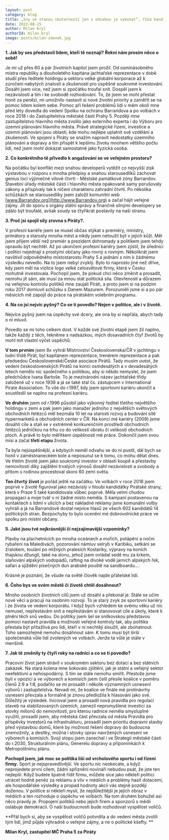 ```yaml
---
layout: post
category: blog
title: „Sny se stanou skutečností jen s odvahou je vykonat“, říká kandidát na starostu MČ Prahy 5 
date: 2022-08-15
author: Milan Kryl
authorId: milan.kryl
image: posts/milan-zdenek.jpg
---
```




**1. Jak by ses představil lidem, kteří tě neznají? Řekni nám prosím něco o sobě!**

Je mi už přes 60 a pár životních kapitol jsem prožil. Od osminásobného mistra republiky a dlouholetého kapitána jachtařské reprezentace v době studií přes ředitele holdingu a sektoru velké globální korporace až k zúročení nabytých znalostí a zkušeností pro úspěšné soukromé investování. Dosáhl jsem více, než jsem si zpočátku troufal snít. Dospěl jsem k nezávislosti a tím i ke svobodě rozhodování. To, že jsem se mohl přestat honit za penězi, mi umožnilo nastavit si nové životní priority a zaměřit se na pomoc lidem kolem sebe. Pomoc při řešení problémů lidí v mém okolí mne před lety dovedla do vedení Spolku na ochranu Barrandova a po volbách v roce 2018 i do Zastupitelstva městské části Prahy 5. Později mne zastupitelstvo hlavního města zvolilo jako externího experta i do Výboru pro územní plánování hlavního města. Právě strategické řízení, investice a územní plánování jsou oblasti, kde mohu nejlépe uplatnit své vzdělání a zkušenosti. Ve spojení s Piráty se snažím napravit nedostatky územního plánování a dopravy a  tím přispět k lepšímu životu mnohem většího počtu lidí, než jsem mohl dokázat samostatně jako fyzická osoba.

**2. Co konkrétního tě přivedlo k angažování se ve veřejném prostoru?**

Na počátku byl konflikt mezi snahou developerů vytěžit co nejvyšší zisk výstavbou v rozporu s mnoha předpisy a snahou starousedlíků zachovat genius loci výjimečné vilové čtvrti - Městské památkové zóny Barrandov. Stavební úřady městské části i hlavního města opakovaně samy porušovaly zákony a přispívaly tak k ničení charakteru zahradní čtvrti. Po několika schůzkách se starousedlíky jsem založil komunitní web [www.Barrandov.org](http://www.Barrandov.org)  a začal hájit veřejné zájmy. Jít do sporu s orgány státní správy a finančně silnými developery se zdálo být troufalé, avšak soudy se čtyřikrát postavily na naši stranu.

**3. Proč jsi spojil síly zrovna s Piráty?.**

V profesní kariéře jsem se musel občas stýkat s premiéry, ministry, primátory a starosty mnoha měst a nikdy jsem netoužil být v jejich kůži. Měl jsem příjem větší než premiér a prezident dohromady a politikem jsem tehdy opravdu být nechtěl. Až po ukončení profesní kariéry jsem zjistil, že úředníci i politici nejednají s prostými občany jako rovný s rovným. Několikrát jsem navštívil odpovědného místostarostu Prahy 5 a jednání s ním k žádnému výsledku nevedlo. Na to jsem nebyl zvyklý. Bylo to naprosto jiné než dříve, kdy jsem měl na vizitce logo velké celosvětové firmy, která v Česku mohutně investovala. Pochopil jsem, že pokud chci něco změnit a prosadit, nemohu jít sám, ale musí za mnou stát politická síla.  Otevřeností a důrazem na veřejnou kontrolu politiků mne zaujali Piráti, a proto jsem si na podzim roku 2017 domluvil schůzku s Danem Mazurem. Porozuměli jsme si a po pár měsících mě zapojil do práce  na pirátském volebním programu. 

**4. Na co jsi nejvíc pyšný? Co se ti povedlo? Nejen v politice, ale i v životě.**

Nejvíce pyšný jsem na úspěchy své dcery, ale ona by si nepřála, abych tady o ní mluvil.
	
Povedlo se mi toho celkem dost. V každé své životní etapě jsem žil naplno, takže každý z těch, řekněme s nadsázkou, mých dosavadních čtyř životů by mohl mít vlastní výčet úspěchů:
	
**V tom prvním** jsem 8x vyhrál Mistrovství Československa/ČR v jachtingu v lodní třídě Pirát, byl kapitánem reprezentace, trenérem reprezentace a pak předsedou Československé/České asociace Pirátů. Tady musím uvést, že vedení československých Pirátů na konci osmdesátých a v devadesátých letech nemělo nic společného s politikou, aby si někdo nemyslel, že jsem předchůdce Ivana Bartoše. To je mezinárodní název jachtařské třídy založené už v roce 1938 a já se také stal čs. zástupcem v International Pirate Association. To vše do r.1997, kdy jsem sportovní kariéru ukončil a soustředil se naplno na profesní kariéru.

**Ve druhém** jsem od r.1996 působil jako výkonný ředitel třetího největšího holdingu v zemi a pak jsem jako manažer jednoho z největších světových obchodních řetězců měl bezmála 10 let na starosti rozvoj a budování sítě hypermarketů a obchodních center v ČR. Na konci mé kariéry (2009) jsme dosáhli cíle a stali se v extrémně konkurenčním prostředí obchodních řetězců jedničkou na trhu co do velikostí obratu či velikostí obchodních ploch. A právě to bylo měřítkem úspěšnosti mé práce. Dokončil jsem svou misi a začal **třetí etapu** života.

Ta byla  nejúspěšnější, a kdybych neměl odvahu se do ní pustit, dál bych se honil v zaměstnaneckém kole a neposunul se k tomu, co mohu dělat dnes. Ve třetím životě jsem jako soukromý investor v oblasti koupě a přestavby nemovitostí díky zajištění trvalých výnosů dosáhl nezávislosti a svobody a přitom s rodinou procestoval skoro 60 zemí světa.

**Ten čtvrtý život** je pořád ještě na začátku. Ve volbách v roce 2018 jsem poprvé v životě figuroval jako nezávislý v hloubi kandidátky Pirátské strany, která v Praze 5 také kandidovala vůbec poprvé. Měla velmi chudou propagaci a moje tvář v ní žádné místo neměla. S kampaní postavenou na kontaktech s lidmi v ulicích a bez nákladné reklamy jsme komunální volby vyhráli a já na Barrandově dostal nejvíce hlasů ze všech 602 kandidátů 14 politických stran. Bezpochyby to bylo ocenění mé dobrovolnické práce ve spolku pro místní občany.

**5. Jaké jsou tvé nejkrásnější či nejzajímavější vzpomínky?**

Plavby na plachetnicích po mnoha oceánech a mořích, potápění a noční rybaření na Maledivách, pozorování námluv velryb v Karibiku,  setkání se žralokem, toulání po mlžných pralesích Kostariky, výpravy na koních thajskou džunglí, také na slonu, jehož jsem ovládal sedě mu za krkem, slaňování alpských vodopádů, rafting na divoké vodě jarních alpských řek, safari a sjíždění písečných dun arabské pouště na sandboardu….

Krásné je poznání, že všude na světě člověk najde přátelské lidi.

**6. Čeho bys ve svém městě či životě chtěl dosáhnout?**

Mnoho osobních životních cílů jsem už dosáhl a překonal je. Stále se učím nové věci a pracuji na osobním rozvoji. To je starý zvyk ze sportovní kariéry i ze života ve vedení korporátu. I když bych vzhledem ke svému věku už nic nemusel, nepřestávám snít a nepřestávám si stanovovat cíle a úkoly, které k plnění těch snů vedou. Do politiky jsem šel se snílkovskou představou pomoci nastavit pravidla a možnosti veřejné kontroly tak, aby politika přestala být přitažlivá pro lidi, kteří v ní nechtějí sloužit, ale zbohatnout. Toho samozřejmě nemohu dosáhnout sám. K tomu musí být širší společenská vůle lidí zvolených ve volbách. Jenže ta vůle je stále v menšině.

**7. Jak tě změnily ty čtyři roky na radnici a co se ti povedlo?**

Pracovní život jsem strávil v soukromém sektoru bez dotací a bez státních zakázek. Na stará kolena mne šokovalo zjištění, jak je státní a veřejný sektor neefektivní a nehospodárný. S tím se stále nemohu smířit. Přestože jsme byli v opozici a ve výborech a komisích jsem čelil přesile koalice v poměru členů 2:9 a 1:8, podařilo se mi prosadit i několik významných usnesení výborů i zastupitelstva. Nevadí mi, že koalice ve finále mé protinávrhy usnesení převzala a formálně je znovu předložila k hlasování jako své. Důležitý je výsledek. Inicioval jsem a prosadil nová pravidla pro regulaci staveb na stabilizovaných územích, zamezil nepromyšlené investici za stovky milionů do nemovitosti, pro kterou radnice neměla smysluplné využití, prosadil jsem, aby městská část převzala od města Pravidla pro příspěvky investorů na infrastrukturu, prosadil jsem prioritu dopravní stavby před výstavbou domů, které by možnost řešení dopravy do budoucna znemožnily, a desítky, možná i stovky úprav navržených usnesení ve výborech a komisích. Svoji stopu jsem zanechal i ve Strategii městské části do r.2030, Strukturálním plánu, Generelu dopravy a připomínkách k Metropolitnímu plánu.

**Pochopil jsem, jak moc se politika liší od vrcholového sportu i od řízení firmy.** Sport je nejspravedlivější. Ve sportu nic neokecáte, a když neprojedete první cílem, žádní spříznění novináři nebudou psát, že jste ten nejlepší. Když budete špatně řídit firmu, můžete sice jako někteří politici utrácet hodně peněz za reklamu a vliv v médiích a problémy hasit dotacemi, ale hospodářské výsledky a propad hodnoty akcií vás stejně později doženou. V politice si někteří myslí, že nejdůležitější je jejich obraz v médiích a ten rozhoduje o úspěchu ve volbách. Na  tom druhém bohužel asi něco pravdy je.  Propojení politiků nebo jejich firem a sponzorů s médii oslabuje demokracii. O naší budoucnosti bude rozhodovat vyspělost voličů.
 
 **Přál bych si, aby se vyspělost voličů potvrdila a do vedení města zvolili tým lidí, jimž půjde výhradně o veřejné zájmy, a ne o politické kšefty. **
  

**Milan Kryl, zastupitel MČ Praha 5 za Piráty**
